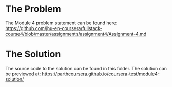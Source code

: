 
# The Problem
The Module 4 problem statement can be found here: https://github.com/jhu-ep-coursera/fullstack-course4/blob/master/assignments/assignment4/Assignment-4.md

# The Solution
The source code to the solution can be found in this folder.
The solution can be previewed at: https://parthcoursera.github.io/coursera-test/module4-solution/
